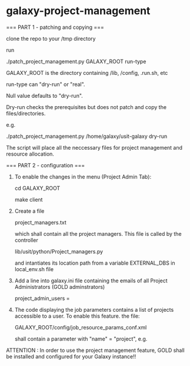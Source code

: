# galaxy-project-management   


=== PART 1 - patching and copying ===

clone the repo to your /tmp directory

run

./patch_project_management.py GALAXY_ROOT run-type

GALAXY_ROOT is the directory containing /lib, /config, .run.sh, etc

run-type can "dry-run" or "real".

Null value defaults to "dry-run". 

Dry-run checks the prerequisites but does not patch and copy the files/directories.

e.g.

./patch_project_management.py /home/galaxy/usit-galaxy dry-run

The script will place all the neccessary files for project management and resource allocation.


=== PART 2 - configuration ===

1. To enable the changes in the menu (Project Admin Tab):
	
	cd GALAXY_ROOT 
	
	make client
	
	
2. Create a file 

	project_managers.txt
	
	which shall contain all the project managers. This file is called by the controller
	
	lib/usit/python/Project_managers.py
	
	and intantiates its location path from a variable EXTERNAL_DBS in local_env.sh file
	

3. Add a line into galaxy.ini file containing the emails of all Project Administrators (GOLD adminstrators)

	project_admin_users = <EMAIL LIST>
	
	
4. The code displaying the job parameters contains a list of projects accessible to a user. To enable this feature. the file: 

	GALAXY_ROOT/config/job_resource_params_conf.xml
	
	shall contain a parameter with "name" = "project", e.g.
	
	<param label="Project" name="project" type="select" value="" help="Project to assign resource allocation to.">


ATTENTION : In order to use the project management feature, GOLD shall be installed and configured for your Galaxy instance!!
